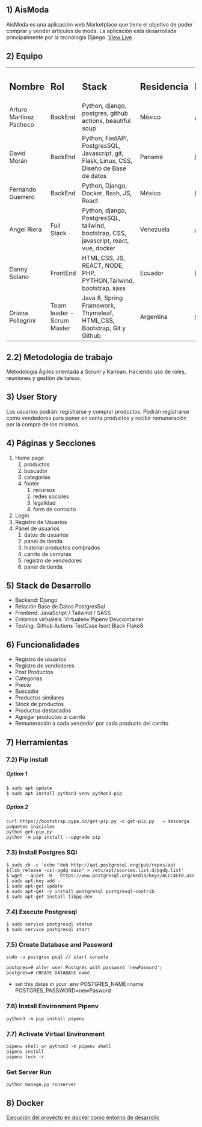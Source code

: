 ## 1) AisModa

AisModa es una aplicación web Marketplace que tiene el objetivo de poder comprar y vender artículos de moda. La aplicación está desarrollada principalmente por la tecnología Django.
[View Live](https://django-ecommerce-v1.herokuapp.com/)

## 2) Equipo

<table>
<tr>
<td align="left" ><h2>Nombre</td>
<td align="left" ><h2>Rol</td>
<td align="left" ><h2>Stack</td>
<td align="left" ><h2>Residencia</td>
<td align="left" ><h2>LinkedIn</td>
<td align="left" ><h2>GitHub</td>
</tr>
<!-- Arturo -->
<tr>
<td align="left" >Arturo Martínez Pacheco</td>
<td align="left" >BackEnd</td>
<td align="left" >Python, django, postgres, github actions, beautiful soup</td>
<td align="left" >México</td>
<td align="left" ><a href="https://www.linkedin.com/in/arturo-mart%C3%ADnez-pacheco-273456155/">Arturo</a> </td>
<td align="left" ><a href="https://github.com/Arturomtz8">Arturomtz8</a> </td>
</tr>
<!-- David -->
<tr>
<td align="left" >David Morán</td>
<td align="left" >BackEnd</td>
<td align="left" >Python, FastAPI, PostgresSQL, Javascript, git, Flask, Linux, CSS, Diseño de Base de datos</td>
<td align="left" >Panamá</td>
<td align="left" ><a href="https://www.linkedin.com/in/david-mor%C3%A1n-005163195">David</a> </td>
<td align="left" ><a href="https://github.com/davidmr27">davidmr27</a> </td>
</tr>
<!-- Fernando -->
<tr>
<td align="left" >Fernando Guerrero</td>
<td align="left" >BackEnd</td>
<td align="left" >Python, Django, Docker, Bash, JS, React</td>
<td align="left" >México</td>
<td align="left" ><a href="https://www.linkedin.com/in/fernando-guerrero1/">Fernando</a> </td>
<td align="left" ><a href="https://github.com/devrrior">devrrior</a> </td>
</tr>
<!-- Angel -->
<tr>
<td align="left" >Angel Riera</td>
<td align="left" >Full Stack</td>
<td align="left" >Python, django, PostgresSQL, tailwind, bootstrap, CSS, javascript, react, vue, docker</td>
<td align="left" >Venezuela</td>
<td align="left" ><a href="https://www.linkedin.com/in/angelriera/">Angel</a> </td>
<td align="left" ><a href="https://github.com/RagAndRoll">RagAndRoll</a> </td>
</tr>
<!-- Danny -->
<tr>
<td align="left" >Danny Solano</td>
<td align="left" >FrontEnd</td>
<td align="left" >HTML,CSS, JS, REACT, NODE, PHP, PYTHON,Tailwind, bootstrap, sass </td>
<td align="left" >Ecuador</td>
<td align="left" ><a href="https://www.linkedin.com/in/danny-solano-755a09182/">Danny</a> </td>
<td align="left" ><a href="https://github.com/Drastick17">Drastick17</a> </td>
</tr>
<!-- Oriana -->
<tr>
<td align="left" >Oriana Pellegrini</td>
<td align="left" >Team leader - Scrum Master</td>
<td align="left" >Java 8, Spring Framework, Thymeleaf, HTML,CSS, Bootstrap, Git y Github</td>
<td align="left" >Argentina</td>
<td align="left" ><a href="linkedin.com/in/oriana-pellegrini/">Oriana</a> </td>
<td align="left" ><a href="https://github.com/Oriana10">Oriana10</a> </td>
</tr>
</table>

## 2.2) Metodologia de trabajo  

Metodología Ágiles orientada a Scrum y Kanban. Haciendo uso de roles, reuniones y gestión de tareas.

## 3) User Story
Los usuarios podrán: registrarse y comprar productos. Podrán registrarse como vendedores para poner en venta productos y recibir remuneración por la compra de los mismos. 
 
## 4) Páginas y Secciones

1. Home page
   1. productos
   2. buscador
   3. categorías
   4. footer
      1. recursos
      2. redes sociales
      3. legalidad
      4. form de contacto
3. Login
4. Registro de Usuarios
5. Panel de usuarios
   1.  datos de usuarios
   2.  panel de tienda
   3.  historial productos comprados
   4.  carrito de compras
   5.  registro de vendedores
   6.  panel de tienda

## 5) Stack de Desarrollo

- Backend: 
    Django
- Relación Base de Datos
    PostgresSql
- Frontend: JavaScript / Tailwind / SASS
- Entornos virtualels:
    Virtualenv
    Pipenv
    Devcointainer
- Testing:
    Github Actions
    TestCase
    Isort
    Black
    Flake8
    
## 6) Funcionalidades

- Registro de usuarios
- Registro de vendedores
- Post Productos
- Categorías
- Precio
- Buscador
- Productos similares
- Stock de productos
- Productos destacados
- Agregar productos al carrito
- Remuneración a cada vendedor por cada producto del carrito

## 7) Herramientas 

### 7.2) Pip install
    
##### Option 1
```
$ sudo apt update
$ sudo apt install python3-venv python3-pip
```
##### Option 2
```
curl https://bootstrap.pypa.io/get-pip.py -o get-pip.py   ⇒ descarga paquetes iniciales
python get-pip.py
python -m pip install --upgrade pip
```

### 7.3) Install Postgres SQl
```
$ sudo sh -c 'echo "deb http://apt.postgresql.org/pub/repos/apt $(lsb_release -cs)-pgdg main" > /etc/apt/sources.list.d/pgdg.list'
$ wget --quiet -O - https://www.postgresql.org/media/keys/ACCC4CF8.asc | sudo apt-key add -
$ sudo apt-get update
$ sudo apt-get -y install postgresql postgresql-contrib
$ sudo apt-get install libpq-dev
```

### 7.4) Execute Postgresql
```
$ sudo service postgresql status
$ sudo service postgresql start
```

### 7.5) Create Database and Password
```
sudo -u postgres psql // start console
```
```
postgres=# alter user Postgres with password 'newPasword';
postgres=# CREATE DATABASE name 
```
- set this dates in your .env
POSTGRES_NAME=name
POSTGRES_PASSWORD=newPasword

### 7.6) Install Environment Pipenv
```
python3 -m pip install pipenv
```

### 7.7) Activate Virtual Environment
```
pipenv shell or python3 -m pipenv shell
pipenv install
pipenv lock -r 
```

### Get Server Run
```
python manage.py runserver
```

## 8) Docker

[Ejecución del proyecto en docker como entorno de desarrollo](./readme/Docker_guide.md) 



